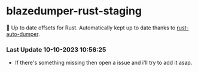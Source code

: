 # blazedumper-rust-staging

🚀 Up to date offsets for Rust. Automatically kept up to date thanks to [rust-auto-dumper](https://github.com/Akandesh/rust-auto-dumper).


### Last Update 10-10-2023 10:56:25
- If there's something missing then open a issue and i'll try to add it asap.